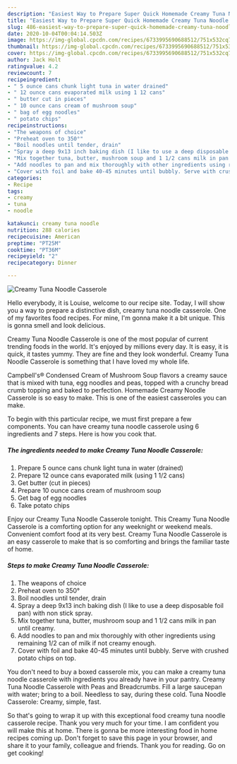 ```yaml
---
description: "Easiest Way to Prepare Super Quick Homemade Creamy Tuna Noodle Casserole"
title: "Easiest Way to Prepare Super Quick Homemade Creamy Tuna Noodle Casserole"
slug: 486-easiest-way-to-prepare-super-quick-homemade-creamy-tuna-noodle-casserole
date: 2020-10-04T00:04:14.503Z
image: https://img-global.cpcdn.com/recipes/6733995690688512/751x532cq70/creamy-tuna-noodle-casserole-recipe-main-photo.jpg
thumbnail: https://img-global.cpcdn.com/recipes/6733995690688512/751x532cq70/creamy-tuna-noodle-casserole-recipe-main-photo.jpg
cover: https://img-global.cpcdn.com/recipes/6733995690688512/751x532cq70/creamy-tuna-noodle-casserole-recipe-main-photo.jpg
author: Jack Holt
ratingvalue: 4.2
reviewcount: 7
recipeingredient:
- " 5 ounce cans chunk light tuna in water drained"
- " 12 ounce cans evaporated milk using 1 12 cans"
- " butter cut in pieces"
- " 10 ounce cans cream of mushroom soup"
- " bag of egg noodles"
- " potato chips"
recipeinstructions:
- "The weapons of choice"
- "Preheat oven to 350°"
- "Boil noodles until tender, drain"
- "Spray a deep 9x13 inch baking dish (I like to use a deep disposable foil pan)  with non stick spray."
- "Mix together tuna, butter, mushroom soup and 1 1/2 cans milk in pan until creamy."
- "Add noodles to pan and mix thoroughly with other ingredients using remaining 1/2 can of milk if not creamy enough."
- "Cover with foil and bake 40-45 minutes until bubbly. Serve with crushed potato chips on top."
categories:
- Recipe
tags:
- creamy
- tuna
- noodle

katakunci: creamy tuna noodle 
nutrition: 288 calories
recipecuisine: American
preptime: "PT25M"
cooktime: "PT36M"
recipeyield: "2"
recipecategory: Dinner

---
```



![Creamy Tuna Noodle Casserole](https://img-global.cpcdn.com/recipes/6733995690688512/751x532cq70/creamy-tuna-noodle-casserole-recipe-main-photo.jpg)

Hello everybody, it is Louise, welcome to our recipe site. Today, I will show you a way to prepare a distinctive dish, creamy tuna noodle casserole. One of my favorites food recipes. For mine, I'm gonna make it a bit unique. This is gonna smell and look delicious.

Creamy Tuna Noodle Casserole is one of the most popular of current trending foods in the world. It's enjoyed by millions every day. It is easy, it is quick, it tastes yummy. They are fine and they look wonderful. Creamy Tuna Noodle Casserole is something that I have loved my whole life.

Campbell&#39;s® Condensed Cream of Mushroom Soup flavors a creamy sauce that is mixed with tuna, egg noodles and peas, topped with a crunchy bread crumb topping and baked to perfection. Homemade Creamy Noodle Casserole is so easy to make. This is one of the easiest casseroles you can make.


To begin with this particular recipe, we must first prepare a few components. You can have creamy tuna noodle casserole using 6 ingredients and 7 steps. Here is how you cook that.

<!--inarticleads1-->

##### The ingredients needed to make Creamy Tuna Noodle Casserole:

1. Prepare  5 ounce cans chunk light tuna in water (drained)
1. Prepare  12 ounce cans evaporated milk (using 1 1/2 cans)
1. Get  butter (cut in pieces)
1. Prepare  10 ounce cans cream of mushroom soup
1. Get  bag of egg noodles
1. Take  potato chips


Enjoy our Creamy Tuna Noodle Casserole tonight. This Creamy Tuna Noodle Casserole is a comforting option for any weeknight or weekend meals. Convenient comfort food at its very best. Creamy Tuna Noodle Casserole is an easy casserole to make that is so comforting and brings the familiar taste of home. 

<!--inarticleads2-->

##### Steps to make Creamy Tuna Noodle Casserole:

1. The weapons of choice
1. Preheat oven to 350°
1. Boil noodles until tender, drain
1. Spray a deep 9x13 inch baking dish (I like to use a deep disposable foil pan)  with non stick spray.
1. Mix together tuna, butter, mushroom soup and 1 1/2 cans milk in pan until creamy.
1. Add noodles to pan and mix thoroughly with other ingredients using remaining 1/2 can of milk if not creamy enough.
1. Cover with foil and bake 40-45 minutes until bubbly. Serve with crushed potato chips on top.


You don&#39;t need to buy a boxed casserole mix, you can make a creamy tuna noodle casserole with ingredients you already have in your pantry. Creamy Tuna Noodle Casserole with Peas and Breadcrumbs. Fill a large saucepan with water; bring to a boil. Needless to say, during these cold. Tuna Noodle Casserole: Creamy, simple, fast. 

So that's going to wrap it up with this exceptional food creamy tuna noodle casserole recipe. Thank you very much for your time. I am confident you will make this at home. There is gonna be more interesting food in home recipes coming up. Don't forget to save this page in your browser, and share it to your family, colleague and friends. Thank you for reading. Go on get cooking!
